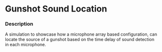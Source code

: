 # Gunshot Sound Location

### Description
A simulation to showcase how a microphone array based configuration, can locate the source of a gunshot based on the time delay of sound detection in each microphone.
